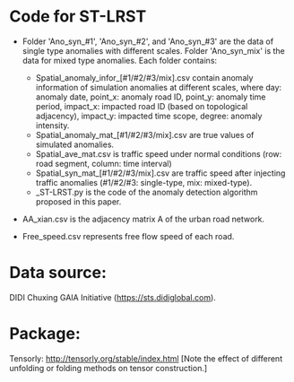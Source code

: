 # Code for ST-LRST
- Folder 'Ano_syn_#1', 'Ano_syn_#2', and 'Ano_syn_#3' are the data of single type anomalies with different scales. Folder 'Ano_syn_mix' is the data for mixed type anomalies. Each folder contains:
  - Spatial_anomaly_infor_[#1/#2/#3/mix].csv contain anomaly information of simulation anomalies at different scales, where
       day: anomaly date, point_x: anomaly road ID, point_y: anomaly time period, impact_x: impacted road ID (based on topological adjacency),        impact_y: impacted time scope, degree: anomaly intensity.
  - Spatial_anomaly_mat_[#1/#2/#3/mix].csv are true values of simulated anomalies.
  - Spatial_ave_mat.csv is traffic speed under normal conditions (row: road segment, column: time interval)
  - Spatial_syn_mat_[#1/#2/#3/mix].csv are traffic speed after injecting traffic anomalies (#1/#2/#3: single-type, mix: mixed-type).
  - _ST-LRST.py is the code of the anomaly detection algorithm proposed in this paper.

- AA_xian.csv is the adjacency matrix A of the urban road network.
- Free_speed.csv represents free flow speed of each road.

# Data source: 
DIDI Chuxing GAIA Initiative (https://sts.didiglobal.com).

# Package:
Tensorly: http://tensorly.org/stable/index.html [Note the effect of different unfolding or folding methods on tensor construction.]
